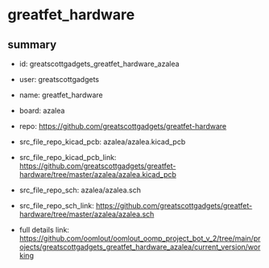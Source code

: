 # greatfet_hardware
 
## summary 
* id: greatscottgadgets_greatfet_hardware_azalea
* user: greatscottgadgets
* name: greatfet_hardware
* board: azalea
* repo: https://github.com/greatscottgadgets/greatfet-hardware
* src_file_repo_kicad_pcb: azalea/azalea.kicad_pcb
* src_file_repo_kicad_pcb_link: https://github.com/greatscottgadgets/greatfet-hardware/tree/master/azalea/azalea.kicad_pcb


* src_file_repo_sch: azalea/azalea.sch
* src_file_repo_sch_link: https://github.com/greatscottgadgets/greatfet-hardware/tree/master/azalea/azalea.sch
* full details link: https://github.com/oomlout/oomlout_oomp_project_bot_v_2/tree/main/projects/greatscottgadgets_greatfet_hardware_azalea/current_version/working  






